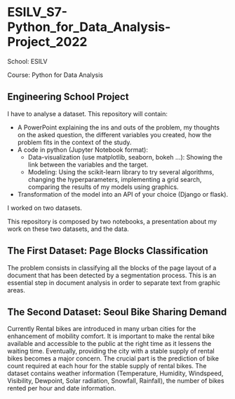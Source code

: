 # ESILV_S7-Python_for_Data_Analysis-Project_2022

School: ESILV

Course: Python for Data Analysis

## Engineering School Project

I have to analyse a dataset. This repository will contain:
- A PowerPoint explaining the ins and outs of the problem, my thoughts on the asked question, the different variables you created, how the problem fits in the context of the study.
- A code in python (Jupyter Notebook format):
  * Data-visualization (use matplotlib, seaborn, bokeh ...): Showing the link between the variables and the target.
  * Modeling: Using the scikit-learn library to try several algorithms, changing the hyperparameters, implementing a grid search, comparing the results of my models using graphics.
- Transformation of the model into an API of your choice (Django or flask).

I worked on two datasets.

This repository is composed by two notebooks, a presentation about my work on these two datasets, and the data.

## The First Dataset: Page Blocks Classification

The problem consists in classifying all the blocks of the page layout of a document that has been detected by a segmentation process. This is an essential step in document analysis
in order to separate text from graphic areas.

## The Second Dataset: Seoul Bike Sharing Demand

Currently Rental bikes are introduced in many urban cities for the enhancement of mobility comfort. It is important to make the rental bike available and accessible to the public at the right time as it lessens the waiting time. Eventually, providing the city with a stable supply of rental bikes becomes a major concern. The crucial part is the prediction of bike count required at each hour for the stable supply of rental bikes.
The dataset contains weather information (Temperature, Humidity, Windspeed, Visibility, Dewpoint, Solar radiation, Snowfall, Rainfall), the number of bikes rented per hour and date information.
